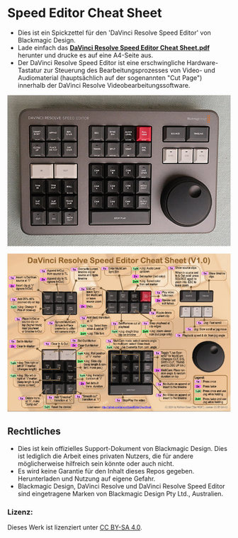 # Speed Editor Cheat Sheet

- Dies ist ein Spickzettel für den 'DaVinci Resolve Speed Editor' von Blackmagic Design.
- Lade einfach das **[DaVinci Resolve Speed Editor Cheat Sheet.pdf](https://raw.githubusercontent.com/derwok/SpeedEditorCheatSheet/master/DaVinci%20Resolve%20Speed%20Editor%20Cheat%20Sheet.pdf)** herunter und drucke es auf eine A4-Seite aus.
- Der DaVinci Resolve Speed Editor ist eine erschwingliche Hardware-Tastatur zur Steuerung des Bearbeitungsprozesses von Video- und Audiomaterial (hauptsächlich auf der sogenannten "Cut Page") innerhalb der DaVinci Resolve Videobearbeitungssoftware.

![Bild des Speed Editors](./AffinityDesigner/Speed_Editor_DSCF7401_800px.jpg)

[<img src="./AffinityDesigner/DaVinci_Resolve_Speed_Editor_Cheat_Sheet_thumbnail2.jpg">](https://raw.githubusercontent.com/derwok/SpeedEditorCheatSheet/master/DaVinci%20Resolve%20Speed%20Editor%20Cheat%20Sheet.pdf)

## Rechtliches
* Dies ist kein offizielles Support-Dokument von Blackmagic Design. Dies ist lediglich die Arbeit eines privaten Nutzers, die für andere möglicherweise hilfreich sein könnte oder auch nicht.
* Es wird keine Garantie für den Inhalt dieses Repos gegeben. Herunterladen und Nutzung auf eigene Gefahr.
* Blackmagic Design, DaVinci Resolve und DaVinci Resolve Speed Editor sind eingetragene Marken von Blackmagic Design Pty Ltd., Australien.

### Lizenz:
Dieses Werk ist lizenziert unter [CC BY-SA 4.0](https://creativecommons.org/licenses/by-sa/4.0).
